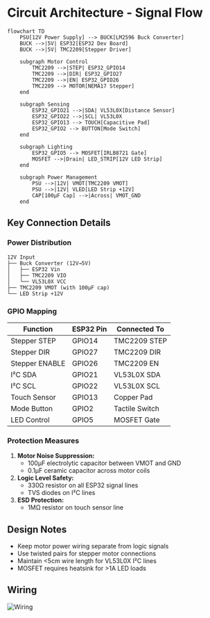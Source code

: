 # Circuit Architecture - Signal Flow  

```mermaid  
flowchart TD  
    PSU[12V Power Supply] --> BUCK[LM2596 Buck Converter]  
    BUCK -->|5V| ESP32[ESP32 Dev Board]  
    BUCK -->|5V| TMC2209[Stepper Driver]  
    
    subgraph Motor Control  
        TMC2209 -->|STEP| ESP32_GPIO14  
        TMC2209 -->|DIR| ESP32_GPIO27  
        TMC2209 -->|EN| ESP32_GPIO26  
        TMC2209 --> MOTOR[NEMA17 Stepper]  
    end  

    subgraph Sensing  
        ESP32_GPIO21 -->|SDA| VL53L0X[Distance Sensor]  
        ESP32_GPIO22 -->|SCL| VL53L0X  
        ESP32_GPIO13 --> TOUCH[Capacitive Pad]  
        ESP32_GPIO2 --> BUTTON[Mode Switch]  
    end  

    subgraph Lighting  
        ESP32_GPIO5 --> MOSFET[IRLB8721 Gate]  
        MOSFET -->|Drain| LED_STRIP[12V LED Strip]  
    end  

    subgraph Power Management  
        PSU -->|12V| VMOT[TMC2209 VMOT]  
        PSU -->|12V| VLED[LED Strip +12V]  
        CAP[100µF Cap] -->|Across| VMOT_GND  
    end
```

## Key Connection Details  

### Power Distribution  
```  
12V Input  
├── Buck Converter (12V→5V)  
│   ├── ESP32 Vin  
│   ├── TMC2209 VIO  
│   └── VL53L0X VCC  
├── TMC2209 VMOT (with 100µF cap)  
└── LED Strip +12V  
```  

### GPIO Mapping  
| Function | ESP32 Pin | Connected To |  
|----------|-----------|-------------|  
| Stepper STEP | GPIO14 | TMC2209 STEP |  
| Stepper DIR | GPIO27 | TMC2209 DIR |  
| Stepper ENABLE | GPIO26 | TMC2209 EN |  
| I²C SDA | GPIO21 | VL53L0X SDA |  
| I²C SCL | GPIO22 | VL53L0X SCL |  
| Touch Sensor | GPIO13 | Copper Pad |  
| Mode Button | GPIO2 | Tactile Switch |  
| LED Control | GPIO5 | MOSFET Gate |  

### Protection Measures  
1. **Motor Noise Suppression:**  
   - 100µF electrolytic capacitor between VMOT and GND  
   - 0.1µF ceramic capacitor across motor coils  
2. **Logic Level Safety:**  
   - 330Ω resistor on all ESP32 signal lines  
   - TVS diodes on I²C lines  
3. **ESD Protection:**  
   - 1MΩ resistor on touch sensor line  

## Design Notes  
- Keep motor power wiring separate from logic signals  
- Use twisted pairs for stepper motor connections  
- Maintain <5cm wire length for VL53L0X I²C lines  
- MOSFET requires heatsink for >1A LED loads

## Wiring

![Wiring](https://github.com/user-attachments/assets/a88b62b1-997f-49d0-9da5-b5811551ef9d)
